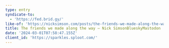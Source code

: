 ```yaml
---
type: entry
syndicate-to:
  - 'https://fed.brid.gy/'
like-of: 'https://nicksimson.com/posts/the-friends-we-made-along-the-way/'
title: The friends we made along the way – Nick SimsonBlueskyMastodon
date: '2024-03-01T07:58:47.155Z'
client_id: 'https://sparkles.sploot.com/'
---
```


